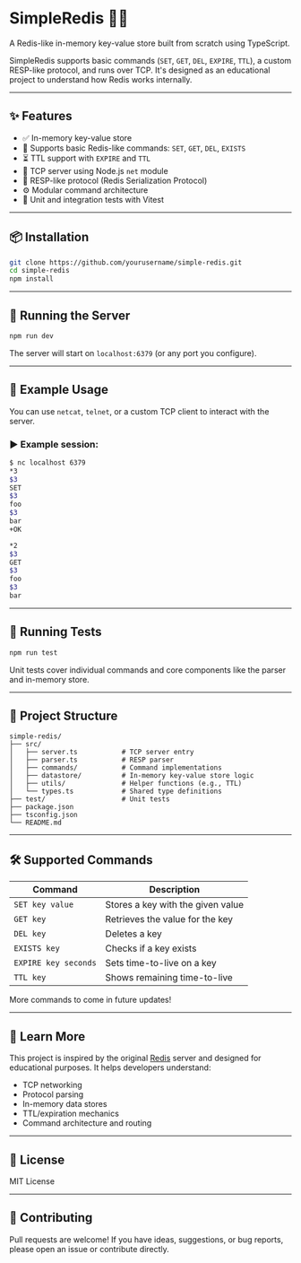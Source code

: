 # SimpleRedis 🧠🚀

A Redis-like in-memory key-value store built from scratch using TypeScript.

SimpleRedis supports basic commands (`SET`, `GET`, `DEL`, `EXPIRE`, `TTL`), a custom RESP-like protocol, and runs over TCP. It's designed as an educational project to understand how Redis works internally.

---

## ✨ Features

- ✅ In-memory key-value store
- 🧩 Supports basic Redis-like commands: `SET`, `GET`, `DEL`, `EXISTS`
- ⏳ TTL support with `EXPIRE` and `TTL`
- 🔌 TCP server using Node.js `net` module
- 🧵 RESP-like protocol (Redis Serialization Protocol)
- ⚙️ Modular command architecture
- 🧪 Unit and integration tests with Vitest

---

## 📦 Installation

```bash
git clone https://github.com/yourusername/simple-redis.git
cd simple-redis
npm install
```

---

## 🚀 Running the Server

```bash
npm run dev
```

The server will start on `localhost:6379` (or any port you configure).

---

## 📡 Example Usage

You can use `netcat`, `telnet`, or a custom TCP client to interact with the server.

### ▶️ Example session:
```bash
$ nc localhost 6379
*3
$3
SET
$3
foo
$3
bar
+OK

*2
$3
GET
$3
foo
$3
bar
```

---

## 🧪 Running Tests

```bash
npm run test
```

Unit tests cover individual commands and core components like the parser and in-memory store.

---

## 📂 Project Structure

```
simple-redis/
├── src/
│   ├── server.ts           # TCP server entry
│   ├── parser.ts           # RESP parser
│   ├── commands/           # Command implementations
│   ├── datastore/          # In-memory key-value store logic
│   ├── utils/              # Helper functions (e.g., TTL)
│   └── types.ts            # Shared type definitions
├── test/                   # Unit tests
├── package.json
├── tsconfig.json
└── README.md
```

---

## 🛠 Supported Commands

| Command   | Description                          |
|-----------|--------------------------------------|
| `SET key value`      | Stores a key with the given value |
| `GET key`            | Retrieves the value for the key   |
| `DEL key`            | Deletes a key                     |
| `EXISTS key`         | Checks if a key exists            |
| `EXPIRE key seconds` | Sets time-to-live on a key        |
| `TTL key`            | Shows remaining time-to-live      |

More commands to come in future updates!

---

## 📘 Learn More

This project is inspired by the original [Redis](https://redis.io) server and designed for educational purposes. It helps developers understand:

- TCP networking
- Protocol parsing
- In-memory data stores
- TTL/expiration mechanics
- Command architecture and routing

---

## 📄 License

MIT License

---

## 🙌 Contributing

Pull requests are welcome! If you have ideas, suggestions, or bug reports, please open an issue or contribute directly.
